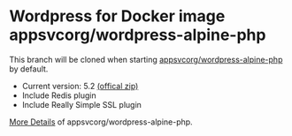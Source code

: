 # Wordpress for Docker image appsvcorg/wordpress-alpine-php

This branch will be cloned when starting [appsvcorg/wordpress-alpine-php](https://hub.docker.com/r/appsvcorg/wordpress-alpine-php/) by default.

- Current version: 5.2 [(offical zip)](https://wordpress.org/wordpress-5.2.zip)
- Include Redis plugin
- Include Really Simple SSL plugin

[More Details](https://hub.docker.com/r/appsvcorg/wordpress-alpine-php/) of appsvcorg/wordpress-alpine-php.